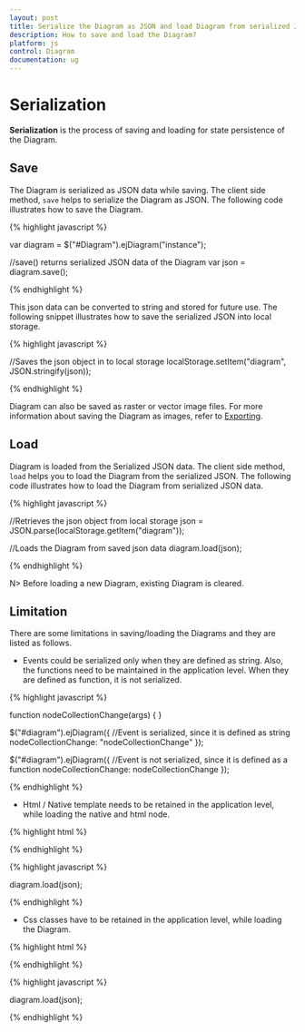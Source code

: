 ```yaml
---
layout: post
title: Serialize the Diagram as JSON and load Diagram from serialized JSON
description: How to save and load the Diagram?
platform: js
control: Diagram
documentation: ug
---
```


# Serialization

**Serialization** is the process of saving and loading for state persistence of the Diagram.

## Save

The Diagram is serialized as JSON data while saving. The client side method, `save` helps to serialize the Diagram as JSON. The following code illustrates how to save the Diagram.

{% highlight javascript %}

var diagram = $("#Diagram").ejDiagram("instance");

//save() returns serialized JSON data of the Diagram
var json = diagram.save();

{% endhighlight %}

This json data can be converted to string and stored for future use. The following snippet illustrates how to save the serialized JSON into local storage.

{% highlight javascript %}

//Saves the json object in to local storage
localStorage.setItem("diagram", JSON.stringify(json));

{% endhighlight %}

Diagram can also be saved as raster or vector image files. For more information about saving the Diagram as images, refer to [Exporting](/js/Diagram/Exporting "Exporting").


## Load

Diagram is loaded from the Serialized JSON data. The client side method, `load` helps you to load the Diagram from the serialized JSON. The following code illustrates how to load the Diagram from serialized JSON data.

{% highlight javascript %}

//Retrieves the json object from local storage
json = JSON.parse(localStorage.getItem("diagram"));

//Loads the Diagram from saved json data
diagram.load(json);

{% endhighlight %}

N> Before loading a new Diagram, existing Diagram is cleared.

## Limitation

There are some limitations in saving/loading the Diagrams and they are listed as follows.

* Events could be serialized only when they are defined as string. Also, the functions need to be maintained in the application level.
When they are defined as function, it is not serialized.

{% highlight javascript %}

function nodeCollectionChange(args) {
}

$("#diagram").ejDiagram({
	//Event is serialized, since it is defined as string
	nodeCollectionChange: "nodeCollectionChange"
});

$("#diagram").ejDiagram({
	//Event is not serialized, since it is defined as a function
	nodeCollectionChange: nodeCollectionChange
});

{% endhighlight %}

* Html / Native template needs to be retained in the application level, while loading the native and html node.

{% highlight html %}

<!-- Template content needs to be retained while loading the diagram.-->
<script id="htmlTemplate" type="text/x-jsrender">
	<div>
		<input type="button" value="button" style="color: #ffffff; background-color: #fbb139; border-color: #f89b1c" />
	</div>
</script>

{% endhighlight %}

{% highlight javascript %}

diagram.load(json);

{% endhighlight %}

* Css classes have to be retained in the application level, while loading the Diagram.

{% highlight html %}

<style>
	<!-- css class needs to be retained while loading the Diagram.-->
	.nodeCss {
		fill: black;
		stroke: cyan;
	}
</style>

{% endhighlight %}

{% highlight javascript %}

diagram.load(json);

{% endhighlight %}